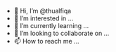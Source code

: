 - 👋 Hi, I’m @thualfiqa
- 👀 I’m interested in ...
- 🌱 I’m currently learning ...
- 💞️ I’m looking to collaborate on ...
- 📫 How to reach me ...

<!---
thualfiqa/thualfiqa is a ✨ special ✨ repository because its `README.md` (this file) appears on your GitHub profile.
You can click the Preview link to take a look at your changes.
--->
